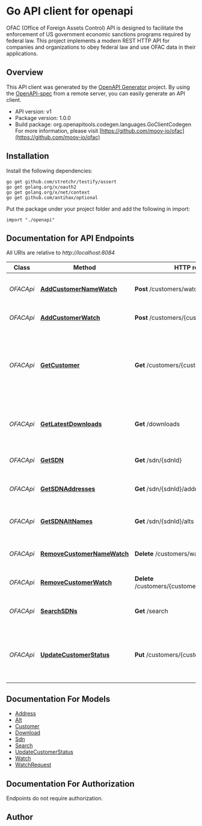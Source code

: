 # Go API client for openapi

OFAC (Office of Foreign Assets Control) API is designed to facilitate the enforcement of US government economic sanctions programs required by federal law. This project implements a modern REST HTTP API for companies and organizations to obey federal law and use OFAC data in their applications.

## Overview
This API client was generated by the [OpenAPI Generator](https://openapi-generator.tech) project.  By using the [OpenAPI-spec](https://www.openapis.org/) from a remote server, you can easily generate an API client.

- API version: v1
- Package version: 1.0.0
- Build package: org.openapitools.codegen.languages.GoClientCodegen
For more information, please visit [https://github.com/moov-io/ofac](https://github.com/moov-io/ofac)

## Installation

Install the following dependencies:
```
go get github.com/stretchr/testify/assert
go get golang.org/x/oauth2
go get golang.org/x/net/context
go get github.com/antihax/optional
```

Put the package under your project folder and add the following in import:
```golang
import "./openapi"
```

## Documentation for API Endpoints

All URIs are relative to *http://localhost:8084*

Class | Method | HTTP request | Description
------------ | ------------- | ------------- | -------------
*OFACApi* | [**AddCustomerNameWatch**](docs/OFACApi.md#addcustomernamewatch) | **Post** /customers/watch | Add customer watch by name
*OFACApi* | [**AddCustomerWatch**](docs/OFACApi.md#addcustomerwatch) | **Post** /customers/{customerId}/watch | Add OFAC watch on a Customer
*OFACApi* | [**GetCustomer**](docs/OFACApi.md#getcustomer) | **Get** /customers/{customerId} | Get information about a customer, addresses, alternate names, and their SDN metadata.
*OFACApi* | [**GetLatestDownloads**](docs/OFACApi.md#getlatestdownloads) | **Get** /downloads | Return list of recent re-downloads of OFAC data
*OFACApi* | [**GetSDN**](docs/OFACApi.md#getsdn) | **Get** /sdn/{sdnId} | Specially designated national
*OFACApi* | [**GetSDNAddresses**](docs/OFACApi.md#getsdnaddresses) | **Get** /sdn/{sdnId}/addresses | Get addresses for a given SDN
*OFACApi* | [**GetSDNAltNames**](docs/OFACApi.md#getsdnaltnames) | **Get** /sdn/{sdnId}/alts | Get alternate names for a given SDN
*OFACApi* | [**RemoveCustomerNameWatch**](docs/OFACApi.md#removecustomernamewatch) | **Delete** /customers/watch/{watchId} | Remove a Customer name watch
*OFACApi* | [**RemoveCustomerWatch**](docs/OFACApi.md#removecustomerwatch) | **Delete** /customers/{customerId}/watch/{watchId} | Remove customer watch
*OFACApi* | [**SearchSDNs**](docs/OFACApi.md#searchsdns) | **Get** /search | Search SDN names and metadata
*OFACApi* | [**UpdateCustomerStatus**](docs/OFACApi.md#updatecustomerstatus) | **Put** /customers/{customerId} | Update a Customer&#39;s status to add or remove a manual block.


## Documentation For Models

 - [Address](docs/Address.md)
 - [Alt](docs/Alt.md)
 - [Customer](docs/Customer.md)
 - [Download](docs/Download.md)
 - [Sdn](docs/Sdn.md)
 - [Search](docs/Search.md)
 - [UpdateCustomerStatus](docs/UpdateCustomerStatus.md)
 - [Watch](docs/Watch.md)
 - [WatchRequest](docs/WatchRequest.md)


## Documentation For Authorization
 Endpoints do not require authorization.


## Author



